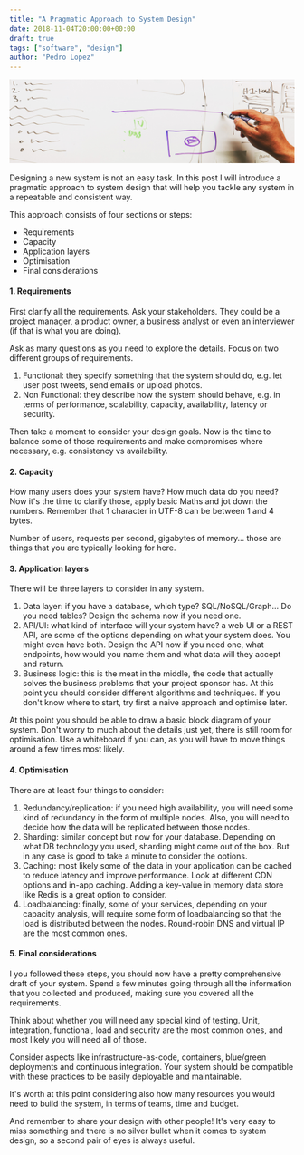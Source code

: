 ```yaml
---
title: "A Pragmatic Approach to System Design"
date: 2018-11-04T20:00:00+00:00
draft: true
tags: ["software", "design"]
author: "Pedro Lopez"
---
```


![image](/images/a-pragmatic-approach-to-system-design.jpg)

Designing a new system is not an easy task. In this post I will introduce a pragmatic approach to system design that will help you tackle any system in a repeatable and consistent way.

<!--more-->

This approach consists of four sections or steps:

- Requirements
- Capacity
- Application layers
- Optimisation
- Final considerations

#### 1. Requirements

First clarify all the requirements. Ask your stakeholders. They could be a project manager, a product owner, a business analyst or even an interviewer (if that is what you are doing).

Ask as many questions as you need to explore the details. Focus on two different groups of requirements.

1. Functional: they specify something that the system should do, e.g. let user post tweets, send emails or upload photos.
2. Non Functional: they describe how the system should behave, e.g. in terms of performance, scalability, capacity, availability, latency or security.

Then take a moment to consider your design goals. Now is the time to balance some of those requirements and make compromises where necessary, e.g. consistency vs availability.

#### 2. Capacity

How many users does your system have? How much data do you need? Now it's the time to clarify those, apply basic Maths and jot down the numbers. Remember that 1 character in UTF-8 can be between 1 and 4 bytes.

Number of users, requests per second, gigabytes of memory... those are things that you are typically looking for here.

#### 3. Application layers

There will be three layers to consider in any system.

1. Data layer: if you have a database, which type? SQL/NoSQL/Graph... Do you need tables? Design the schema now if you need one.
2. API/UI: what kind of interface will your system have? a web UI or a REST API, are some of the options depending on what your system does. You might even have both. Design the API now if you need one, what endpoints, how would you name them and what data will they accept and return.
3. Business logic: this is the meat in the middle, the code that actually solves the business problems that your project sponsor has. At this point you should consider different algorithms and techniques. If you don't know where to start, try first a naive approach and optimise later.

At this point you should be able to draw a basic block diagram of your system. Don't worry to much about the details just yet, there is still room for optimisation. Use a whiteboard if you can, as you will have to move things around a few times most likely.

#### 4. Optimisation

There are at least four things to consider:

1. Redundancy/replication: if you need high availability, you will need some kind of redundancy in the form of multiple nodes. Also, you will need to decide how the data will be replicated between those nodes.
2. Sharding: similar concept but now for your database. Depending on what DB technology you used, sharding might come out of the box. But in any case is good to take a minute to consider the options.
3. Caching: most likely some of the data in your application can be cached to reduce latency and improve performance. Look at different CDN options and in-app caching. Adding a key-value in memory data store like Redis is a great option to consider.
4. Loadbalancing: finally, some of your services, depending on your capacity analysis, will require some form of loadbalancing so that the load is distributed between the nodes. Round-robin DNS and virtual IP are the most common ones.

#### 5. Final considerations

I you followed these steps, you should now have a pretty comprehensive draft of your system. Spend a few minutes going through all the information that you collected and produced, making sure you covered all the requirements.

Think about whether you will need any special kind of testing. Unit, integration, functional, load and security are the most common ones, and most likely you will need all of those.

Consider aspects like infrastructure-as-code, containers, blue/green deployments and continuous integration. Your system should be compatible with these practices to be easily deployable and maintainable.

It's worth at this point considering also how many resources you would need to build the system, in terms of teams, time and budget.

And remember to share your design with other people! It's very easy to miss something and there is no silver bullet when it comes to system design, so a second pair of eyes is always useful.
